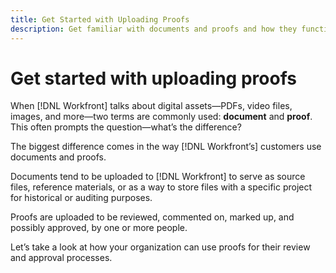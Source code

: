 ```yaml
---
title: Get Started with Uploading Proofs
description: Get familiar with documents and proofs and how they function differently in Adobe Workfront. 
---
```

# Get started with uploading proofs

When [!DNL Workfront] talks about digital assets—PDFs, video files, images, and more—two terms are commonly used: **document** and **proof**. This often prompts the question—what’s the difference?

The biggest difference comes in the way [!DNL Workfront’s] customers use documents and proofs.

Documents tend to be uploaded to [!DNL Workfront] to serve as source files, reference materials, or as a way to store files with a specific project for historical or auditing purposes.

Proofs are uploaded to be reviewed, commented on, marked up, and possibly approved, by one or more people.

Let’s take a look at how your organization can use proofs for their review and approval processes.
